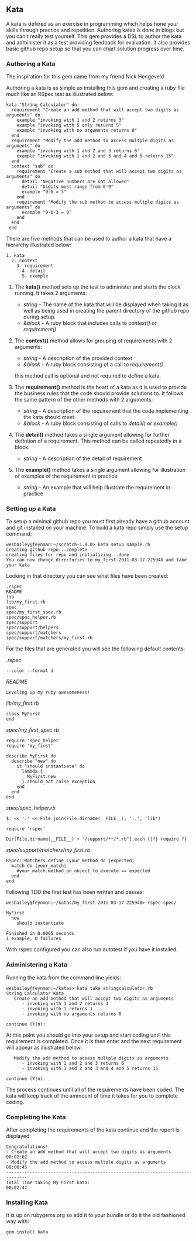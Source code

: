 ## Kata ##

A kata is defined as an exercise in programming which helps hone your skills
through practice and repetition. Authoring katas is done in blogs but you can't
really test yourself. This gem provides a DSL to author the kata and administer
it as a test providing feedback for evaluation.  It also provides basic github
repo setup so that you can chart solution progress over time.

### Authoring a Kata ###

The inspiration for this gem came from my friend Nick Hengeveld 

Authoring a kata is as simple as installing this gem and creating a ruby file
much like an RSpec test as illustrated below:

    kata "String Calculator" do
      requirement "Create an add method that will accept two digits as arguments" do
        example "invoking with 1 and 2 returns 3"
        example "invoking with 5 only returns 5"
        example "invoking with no arguments returns 0"
      end
      requirement "Modify the add method to access multple digits as arguments" do
        example "invoking with 1 and 2 and 3 returns 6"
        example "invoking with 1 and 2 and 3 and 4 and 5 returns 15"
      end
      context "sub" do
        requirement "Create a sub method that will accept two digits as arguments" do
          detail "Negative numbers are not allowed"
          detail "Digits must range from 0-9"
          example "9-6 = 3"
        end
        requirement "Modify the sub method to access multple digits as arguments" do
          example "9-6-3 = 0"
        end
      end
     end

There are five methods that can be used to author a kata that have a hierarchy
illustrated below:

    1. kata
      2. context
        3. requirement
          4. detail
          5. example

1. The **kata()** method sets up the test to administer and starts the clock running.
It takes 2 arguments:

    * *string* - The name of the kata that will be displayed when taking it as well as
    being used in creating the parent directory of the github repo during setup.
    * *&block* - A ruby block that includes calls to *context()* or *requirement()*

1. The **context()** method allows for grouping of requirements with 2 arguments:

    * *string* - A description of the provided context
    * *&block* - A ruby block consisting of a call to *requirement()*

    this method call is optional and not required to define a kata.

1. The **requirement()** method is the heart of a kata as it is used to provide the
business rules that the code should provide solutions to.  It follows the same
pattern of the other methods with 2 arguments:

    * *string* - A description of the requirement that the code implementing the
      kata should meet
    * *&block* - A ruby block consisting of calls to *detail()* or *example()*

1. The **detail()** method takes a single argument allowing for further defintion
of a requirement.  This method can be called repeatedly in a block.

    * *string* - A description of the detail of requirement

1. The **example()** method takes a single argument allowing for illustration of
examples of the requirement in practice

    * *string* - An example that will help illustrate the requirement in practice

### Setting up a Kata ###

To setup a minimal github repo you must first already have a github account and
git installed on your machine.  To build a kata repo simply use the setup
command:

    wesbailey@feynman:~/scratch-1.9.0> kata setup sample.rb
    Creating github repo...complete
    creating files for repo and initializing...done
    You can now change directories to my_first-2011-03-17-225948 and take your kata

Looking in that directory you can see what files have been created:

    .rspec
    README
    lib
    lib/my_first.rb
    spec
    spec/my_first_spec.rb
    spec/spec_helper.rb
    spec/support
    spec/support/helpers
    spec/support/matchers
    spec/support/matchers/my_first.rb

For the files that are generated you will see the following default contents:

*.rspec*

    --color --format d

*README*

    Leveling up my ruby awesomeness!

*lib/my_first.rb*

    class MyFirst
    end

*spec/my_first_spec.rb*

    require 'spec_helper'
    require 'my_first'

    describe MyFirst do
      describe "new" do
        it "should instantiate" do
          lambda {
            MyFirst.new
          }.should_not raise_exception
        end
      end
    end

*spec/spec_helper.rb*

    $: << '.' << File.join(File.dirname(__FILE__), '..', 'lib')

    require 'rspec'

    Dir[File.dirname(__FILE__) + "/support/**/*.rb"].each {|f| require f}

*spec/support/matchers/my_first.rb*

    RSpec::Matchers.define :your_method do |expected|
      match do |your_match|
        #your_match.method_on_object_to_execute == expected
      end
    end

Following TDD the first test has been written and passes:

    wesbailey@feynman:~/katas/my_first-2011-03-17-225948> rspec spec/

    MyFirst
      new
        should instantiate

    Finished in 0.0005 seconds
    1 example, 0 failures

With rspec configured you can also run autotest if you have it installed.
    
### Administering a Kata ###

Running the kata from the command line yields:

    wesbailey@feynman:~/katas> kata take stringcalculator.rb
    String Calculator Kata
       Create an add method that will accept two digits as arguments
          - invoking with 1 and 2 returns 3
          - invoking with 1 returns 1
          - invoking with no arguments returns 0

    continue (Y|n): 

At this point you should go into your setup and start coding until this
requirement is completed.  Once it is then enter and the next requirement will
appear as illustrated below:

       Modify the add method to access multple digits as arguments
          - invoking with 1 and 2 and 3 returns 6
          - invoking with 1 and 2 and 3 and 4 and 5 returns 15

    continue (Y|n): 

The process continues until all of the requirements have been coded.  The
kata will keep track of the ammount of time it takes for you to complete coding.

### Completing the Kata ###

After completing the requirements of the kata continue and the report is
displayed:

    Congratulations!
    - Create an add method that will accept two digits as arguments            00:02:02
    - Modify the add method to access multple digits as arguments              00:00:45
    ----------------------------------------------------------------------     --------
    Total Time taking My First kata:                                           00:02:47
    

### Installing Kata ###

It is up on rubygems.org so add it to your bundle or do it the old fashioned
way with:

    gem install kata
